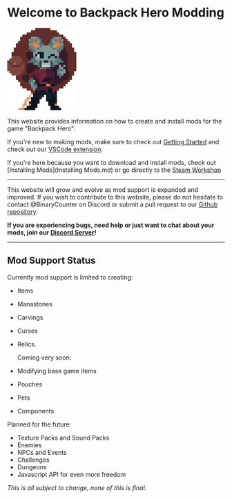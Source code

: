 # Welcome to Backpack Hero Modding

![Character purse, smiling and posing with a peace sign](assets/pose.png)

This website provides information on how to create and install mods for the game "Backpack Hero".

If you're new to making mods, make sure to check out [Getting Started](How_to_Create_Mods/Getting_Started.md) and check out our [VSCode extension](https://marketplace.visualstudio.com/items?itemName=TeamBackpack.backpack-hero-modding).

If you're here because you want to download and install mods, check out [Installing Mods](Installing Mods.md) or go directly to the [Steam Workshop](https://steamcommunity.com/app/1970580/workshop/)

---
This website will grow and evolve as mod support is expanded and improved. If you wish to contribute to this website, please do not hesitate to contact @BinaryCounter on Discord or submit a pull request to our [Github repository](https://github.com/BackpackHero/ModDocs).

**If you are experiencing bugs, need help or just want to chat about your mods, join our [Discord Server](https://discord.gg/v7dJYk6gtw)!**

---

## Mod Support Status

Currently mod support is limited to creating:

- Items
- Manastones
- Carvings
- Curses
- Relics.
  
  Coming very soon:

-  Modifying base game items
-  Pouches
-  Pets
-  Components 

Planned for the future:

- Texture Packs and Sound Packs
- Enemies
- NPCs and Events
- Challenges
- Dungeons
- Javascript API for even more freedom

*This is all subject to change, none of this is final.*